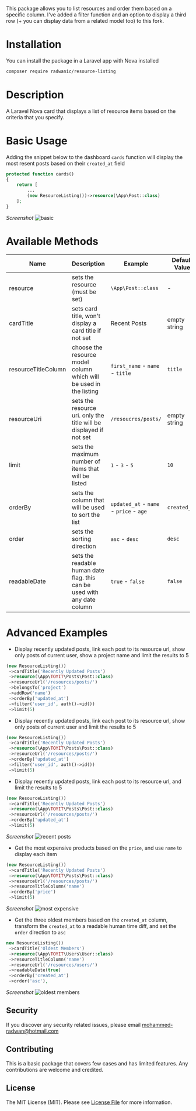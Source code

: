 This package allows you to list resources and order them based on a specific column. I've added a filter function and an option to display a third row (+ you can display data from a related model too) to this fork.

# Installation
You can install the package in a Laravel app with Nova installed

```bash
composer require radwanic/resource-listing
```

# Description

A Laravel Nova card that displays a list of resource items based on the criteria that you specify.


# Basic Usage

Adding the snippet below to the dashboard `cards` function will display the most resent posts based on their `created_at` field

```php
protected function cards()
{
	return [
		...
		(new ResourceListing())->resource(\App\Post::class)
	];
}
```
*Screenshot*
![basic](https://user-images.githubusercontent.com/10232523/62667040-3eb02c00-b986-11e9-8ddd-ffe1b5ce256f.png)

# Available Methods

|Name| Description | Example | Default Value
|--|--|--|--|
| resource |  sets the resource (must be set) | `\App\Post::class` | - |
| cardTitle | sets card title, won't display a card title if not set | Recent Posts | empty string |
| resourceTitleColumn |  choose the resource model column which will be used in the listing | `first_name` - `name` - `title` | `title` |
| resourceUri | sets the resource uri. only the title will be displayed if not set | `/resoucres/posts/` | empty string |
| limit | sets the maximum number of items that will be listed | `1` - `3` - `5` | `10` |
| orderBy | sets the column that will be used to sort the list | `updated_at` - `name` - `price` - `age` | `created_at` |
| order | sets the sorting direction | `asc` - `desc` | `desc` |
| readableDate | sets the readable human date flag. this can be used with any date column | `true` - `false` | `false` |

# Advanced Examples
 - Display recently updated posts, link each post to its resource url, show only posts of current user, show a project name and limit the results to 5

```php
(new ResourceListing())  
 ->cardTitle('Recently Updated Posts')  
 ->resource(\App\TOYIT\Posts\Post::class)  
 ->resourceUrl('/resources/posts/') 
 ->belongsTo('project')
 ->addRow('name')
 ->orderBy('updated_at')
 ->filter('user_id', auth()->id()) 
 ->limit(5)
```

 - Display recently updated posts, link each post to its resource url, show only posts of current user
   and limit the results to 5

```php
(new ResourceListing())  
 ->cardTitle('Recently Updated Posts')  
 ->resource(\App\TOYIT\Posts\Post::class)  
 ->resourceUrl('/resources/posts/') 
 ->orderBy('updated_at')
 ->filter('user_id', auth()->id()) 
 ->limit(5)
```

 - Display recently updated posts, link each post to its resource url,
   and limit the results to 5

```php
(new ResourceListing())  
 ->cardTitle('Recently Updated Posts')  
 ->resource(\App\TOYIT\Posts\Post::class)  
 ->resourceUrl('/resources/posts/') 
 ->orderBy('updated_at') 
 ->limit(5)
```
*Screenshot*
![recent posts](https://user-images.githubusercontent.com/10232523/62667039-3eb02c00-b986-11e9-9890-c4b8c3e3996b.png)

 - Get the most expensive products based on the `price`, and use `name` to display each item
```php
(new ResourceListing())  
 ->cardTitle('Recently Updated Posts')  
 ->resource(\App\TOYIT\Posts\Post::class) 
 ->resourceUrl('/resources/posts/')   
 ->resourceTitleColumn('name')
 ->orderBy('price')
 ->limit(5)
```
*Screenshot*
![most expensive](https://user-images.githubusercontent.com/10232523/62667043-3f48c280-b986-11e9-9a23-7a33fcd84a1a.png)
- Get the three oldest members based on the `created_at` column, transform the `created_at` to a readable human time diff, and set the `order` direction to `asc`
```php
new ResourceListing())  
 ->cardTitle('Oldest Members')  
 ->resource(\App\TOYIT\Users\User::class)  
 ->resourceTitleColumn('name')  
 ->resourceUrl('/resources/users/')  
 ->readableDate(true)  
 ->orderBy('created_at')  
 ->order('asc'),
```
*Screenshot*
![oldest members](https://user-images.githubusercontent.com/10232523/62667041-3eb02c00-b986-11e9-8c93-199ff6ca2e4b.png)

## Security

If you discover any security related issues, please email mohammed-radwan@hotmail.com

## Contributing

This is a basic package that covers few cases and has limited features. Any contributions are welcome and credited.

## License

The MIT License (MIT). Please see [License File](LICENSE.md) for more information.